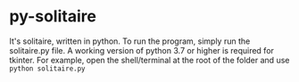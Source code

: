 # py-solitaire
It's solitaire, written in python.
To run the program, simply run the solitaire.py file. A working version of python 3.7 or higher is required for tkinter.
For example, open the shell/terminal at the root of the folder and use `python solitaire.py`
